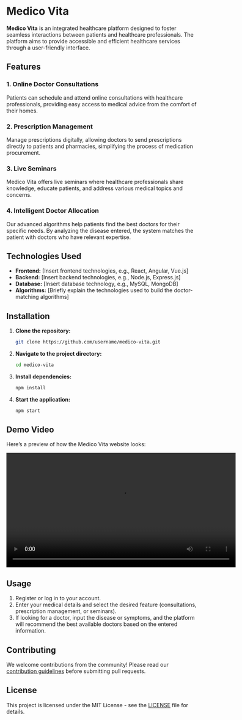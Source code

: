 # Medico Vita

**Medico Vita** is an integrated healthcare platform designed to foster seamless interactions between patients and healthcare professionals. The platform aims to provide accessible and efficient healthcare services through a user-friendly interface.

## Features

### 1. Online Doctor Consultations
Patients can schedule and attend online consultations with healthcare professionals, providing easy access to medical advice from the comfort of their homes.

### 2. Prescription Management
Manage prescriptions digitally, allowing doctors to send prescriptions directly to patients and pharmacies, simplifying the process of medication procurement.

### 3. Live Seminars
Medico Vita offers live seminars where healthcare professionals share knowledge, educate patients, and address various medical topics and concerns.

### 4. Intelligent Doctor Allocation
Our advanced algorithms help patients find the best doctors for their specific needs. By analyzing the disease entered, the system matches the patient with doctors who have relevant expertise.

## Technologies Used

- **Frontend:** [Insert frontend technologies, e.g., React, Angular, Vue.js]
- **Backend:** [Insert backend technologies, e.g., Node.js, Express.js]
- **Database:** [Insert database technology, e.g., MySQL, MongoDB]
- **Algorithms:** [Briefly explain the technologies used to build the doctor-matching algorithms]

## Installation

1. **Clone the repository:**

    ```bash
    git clone https://github.com/username/medico-vita.git
    ```

2. **Navigate to the project directory:**

    ```bash
    cd medico-vita
    ```

3. **Install dependencies:**

    ```bash
    npm install
    ```

4. **Start the application:**

    ```bash
    npm start
    ```

## Demo Video

Here’s a preview of how the Medico Vita website looks:

<video width="600" controls>
  <source src="./path-to-video/MEDICO_VITA.mp4" type="video/mp4">
  Your browser does not support the video tag.
</video>

## Usage

1. Register or log in to your account.
2. Enter your medical details and select the desired feature (consultations, prescription management, or seminars).
3. If looking for a doctor, input the disease or symptoms, and the platform will recommend the best available doctors based on the entered information.

## Contributing

We welcome contributions from the community! Please read our [contribution guidelines](CONTRIBUTING.md) before submitting pull requests.

## License

This project is licensed under the MIT License - see the [LICENSE](LICENSE) file for details.

